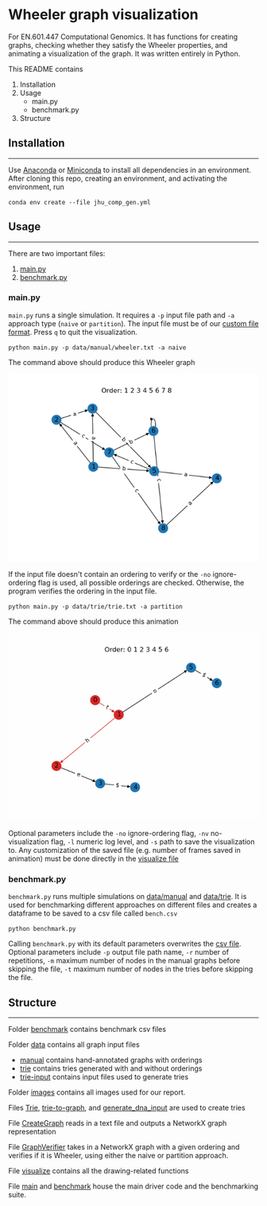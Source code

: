 # Wheeler graph visualization
For EN.601.447 Computational Genomics. It has functions for creating graphs, checking whether they satisfy the Wheeler properties, and animating a visualization of the graph. It was written entirely in Python.

This README contains
1. Installation
2. Usage
    * main.py
    * benchmark.py
3. Structure


## Installation
----------------------
Use [Anaconda](https://www.anaconda.com/products/individual) or [Miniconda](https://docs.conda.io/en/latest/miniconda.html) to install all dependencies in an environment. After cloning this repo, creating an environment, and activating the environment, run


```
conda env create --file jhu_comp_gen.yml
```

## Usage
----------------------
There are two important files:
1. [main.py](###main.py)
2. [benchmark.py](###benchmark.py)

### main.py
`main.py` runs a single simulation. It requires a `-p` input file path and `-a` approach type (`naive` or `partition`). The input file must be of our [custom file format](data/README.md). Press `q` to quit the visualization.

```
python main.py -p data/manual/wheeler.txt -a naive
```
The command above should produce this Wheeler graph

![Wheeler graph](images/wheeler-vis.png)

If the input file doesn't contain an ordering to verify or the `-no` ignore-ordering flag is used, all possible orderings are checked.
Otherwise, the program verifies the ordering in the input file.

```
python main.py -p data/trie/trie.txt -a partition
```
The command above should produce this animation

![Animation](images/trie.gif)

Optional parameters include the `-no` ignore-ordering flag, `-nv` no-visualization flag, `-l` numeric log level, and `-s` path to save the visualization to. Any customization of the saved file (e.g. number of frames saved in animation) must be done directly in the [visualize file](visualize.py)

### benchmark.py
`benchmark.py` runs multiple simulations on [data/manual](data/manual) and [data/trie](data/trie). It is used for benchmarking different approaches on different files and creates a dataframe to be saved to a csv file called `bench.csv`

```
python benchmark.py
```
Calling `benchmark.py` with its default parameters overwrites the [csv file](benchmark/bench.csv).
Optional parameters include `-p` output file path name, `-r` number of repetitions, `-m` maximum number of nodes in the manual graphs before skipping the file, `-t` maximum number of nodes in the tries before skipping the file.

## Structure
----------------------
Folder [benchmark](benchmark) contains benchmark csv files

Folder [data](data) contains all graph input files

* [manual](data/manual) contains hand-annotated graphs with orderings
* [trie](data/trie) contains tries generated with and without orderings
* [trie-input](data/trie-input) contains input files used to generate tries

Folder [images](images) contains all images used for our report.

Files [Trie](Trie.py), [trie-to-graph](trie_to_graph.py), and [generate_dna_input](generate_dna_input.py) are used to create tries

File [CreateGraph](CreateGraph.py) reads in a text file and outputs a NetworkX graph representation

File [GraphVerifier](GraphVerifier.py) takes in a NetworkX graph with a given ordering and verifies if it is Wheeler, using either the naive or partition approach.

File [visualize](visualize.py) contains all the drawing-related functions

File [main](main.py) and [benchmark](benchmark.py) house the main driver code and the benchmarking suite.

